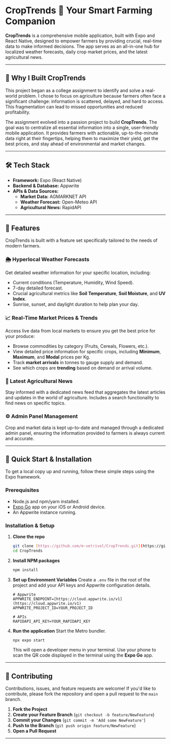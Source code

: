 # CropTrends 🌾 Your Smart Farming Companion

**CropTrends** is a comprehensive mobile application, built with Expo and React Native, designed to empower farmers by providing crucial, real-time data to make informed decisions. The app serves as an all-in-one hub for localized weather forecasts, daily crop market prices, and the latest agricultural news.

---

## 🤔 Why I Built CropTrends

This project began as a college assignment to identify and solve a real-world problem. I chose to focus on agriculture because farmers often face a significant challenge: information is scattered, delayed, and hard to access. This fragmentation can lead to missed opportunities and reduced profitability.

The assignment evolved into a passion project to build **CropTrends**. The goal was to centralize all essential information into a single, user-friendly mobile application. It provides farmers with actionable, up-to-the-minute data right at their fingertips, helping them to maximize their yield, get the best prices, and stay ahead of environmental and market changes.

---

## 🛠️ Tech Stack

* **Framework:** Expo (React Native)
* **Backend & Database:** Appwrite
* **APIs & Data Sources:**
    * **Market Data:** AGMARKNET API
    * **Weather Forecast:** Open-Meteo API
    * **Agricultural News:** RapidAPI

---

## 📖 Features

CropTrends is built with a feature set specifically tailored to the needs of modern farmers.

### 🌦️ Hyperlocal Weather Forecasts
Get detailed weather information for your specific location, including:
* Current conditions (Temperature, Humidity, Wind Speed).
* 7-day detailed forecast.
* Crucial agricultural metrics like **Soil Temperature**, **Soil Moisture**, and **UV Index**.
* Sunrise, sunset, and daylight duration to help plan your day.

### 📈 Real-Time Market Prices & Trends
Access live data from local markets to ensure you get the best price for your produce:
* Browse commodities by category (Fruits, Cereals, Flowers, etc.).
* View detailed price information for specific crops, including **Minimum**, **Maximum**, and **Modal** prices per Kg.
* Track **market arrivals** in tonnes to gauge supply and demand.
* See which crops are **trending** based on demand or arrival volume.

### 📰 Latest Agricultural News
Stay informed with a dedicated news feed that aggregates the latest articles and updates in the world of agriculture. Includes a search functionality to find news on specific topics.

### ⚙️ Admin Panel Management
Crop and market data is kept up-to-date and managed through a dedicated admin panel, ensuring the information provided to farmers is always current and accurate.

---

## 🚀 Quick Start & Installation

To get a local copy up and running, follow these simple steps using the Expo framework.

### Prerequisites
* Node.js and npm/yarn installed.
* [Expo Go](https://expo.dev/go) app on your iOS or Android device.
* An Appwrite instance running.

### Installation & Setup
1.  **Clone the repo**
    ```bash
    git clone [https://github.com/m-vetrivel/CropTrends.git](https://github.com/m-vetrivel/CropTrends.git)
    cd CropTrends
    ```

2.  **Install NPM packages**
    ```bash
    npm install
    ```

3.  **Set up Environment Variables**
    Create a `.env` file in the root of the project and add your API keys and Appwrite configuration details.
    ```
    # Appwrite
    APPWRITE_ENDPOINT=[https://cloud.appwrite.io/v1](https://cloud.appwrite.io/v1)
    APPWRITE_PROJECT_ID=YOUR_PROJECT_ID

    # APIs
    RAPIDAPI_API_KEY=YOUR_RAPIDAPI_KEY
    ```

4.  **Run the application**
    Start the Metro bundler.
    ```bash
    npx expo start
    ```
    This will open a developer menu in your terminal. Use your phone to scan the QR code displayed in the terminal using the **Expo Go** app.

---

## 🤝 Contributing

Contributions, issues, and feature requests are welcome! If you'd like to contribute, please fork the repository and open a pull request to the `main` branch.

1.  **Fork the Project**
2.  **Create your Feature Branch** (`git checkout -b feature/NewFeature`)
3.  **Commit your Changes** (`git commit -m 'Add some NewFeature'`)
4.  **Push to the Branch** (`git push origin feature/NewFeature`)
5.  **Open a Pull Request**

---
